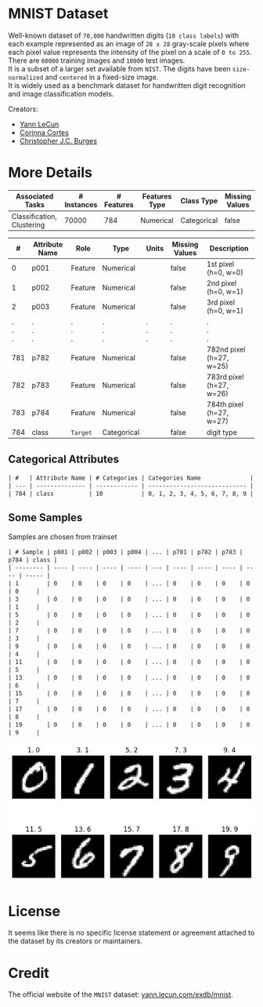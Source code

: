 # MNIST Dataset
Well-known dataset of `70,000` handwritten digits (`10 class labels`) with each example represented as an image of `28 x 28` gray-scale pixels where each pixel value represents the intensity of the pixel on a scale of `0 to 255`.  
There are `60000` training images and `10000` test images.  
It is a subset of a larger set available from `NIST`. The digits have been `size-normalized` and `centered` in a fixed-size image.  
It is widely used as a benchmark dataset for handwritten digit recognition and image classification models.

Creators:
  - [Yann LeCun](http://yann.lecun.com)
  - [Corinna Cortes](https://research.google/people/author121)
  - [Christopher J.C. Burges](https://chrisburges.net)

# More Details
| Associated Tasks           | # Instances | # Features | Features Type | Class Type  | Missing Values |
| -------------------------- | ----------- | ---------- | ------------- | ----------- | -------------- |
| Classification, Clustering | 70000       | 784        | Numerical     | Categorical | false          |

| #           | Attribute Name | Role        | Type        | Units       | Missing Values | Description              |
| ----------- | -------------- | ----------- | ----------- | ----------- | -------------- | ------------------------ |
| 0           | p001           | Feature     | Numerical   |             | false          | 1st pixel (h=0, w=0)     |
| 1           | p002           | Feature     | Numerical   |             | false          | 2nd pixel (h=0, w=1)     |
| 2           | p003           | Feature     | Numerical   |             | false          | 3rd pixel (h=0, w=1)     |
| .<br>.<br>. | .<br>.<br>.    | .<br>.<br>. | .<br>.<br>. | .<br>.<br>. | .<br>.<br>.    | .<br>.<br>.              |
| 781         | p782           | Feature     | Numerical   |             | false          | 782nd pixel (h=27, w=25) |
| 782         | p783           | Feature     | Numerical   |             | false          | 783rd pixel (h=27, w=26) |
| 783         | p784           | Feature     | Numerical   |             | false          | 784th pixel (h=27, w=27) |
| 784         | class          | `Target`    | Categorical |             | false          | digit type               |

## Categorical Attributes
```
| #   | Attribute Name | # Categories | Categories Name              |
| --- | -------------- | ------------ | ---------------------------- |
| 784 | class          | 10           | 0, 1, 2, 3, 4, 5, 6, 7, 8, 9 |
```

## Some Samples
Samples are chosen from trainset
```
| # Sample | p001 | p002 | p003 | p004 | ... | p781 | p782 | p783 | p784 | class |
| -------- | ---- | ---- | ---- | ---- | --- | ---- | ---- | ---- | ---- | ----- |
| 1        | 0    | 0    | 0    | 0    | ... | 0    | 0    | 0    | 0    | 0     |
| 3        | 0    | 0    | 0    | 0    | ... | 0    | 0    | 0    | 0    | 1     |
| 5        | 0    | 0    | 0    | 0    | ... | 0    | 0    | 0    | 0    | 2     |
| 7        | 0    | 0    | 0    | 0    | ... | 0    | 0    | 0    | 0    | 3     |
| 9        | 0    | 0    | 0    | 0    | ... | 0    | 0    | 0    | 0    | 4     |
| 11       | 0    | 0    | 0    | 0    | ... | 0    | 0    | 0    | 0    | 5     |
| 13       | 0    | 0    | 0    | 0    | ... | 0    | 0    | 0    | 0    | 6     |
| 15       | 0    | 0    | 0    | 0    | ... | 0    | 0    | 0    | 0    | 7     |
| 17       | 0    | 0    | 0    | 0    | ... | 0    | 0    | 0    | 0    | 8     |
| 19       | 0    | 0    | 0    | 0    | ... | 0    | 0    | 0    | 0    | 9     |
```
<!-- ![Demo](./demo.png) -->
<div align='center'><img src="./demo/demo.png" alt="Demo"></div>

# License
It seems like there is no specific license statement or agreement attached to the dataset by its creators or maintainers.

# Credit
The official website of the `MNIST` dataset: [yann.lecun.com/exdb/mnist](http://yann.lecun.com/exdb/mnist).